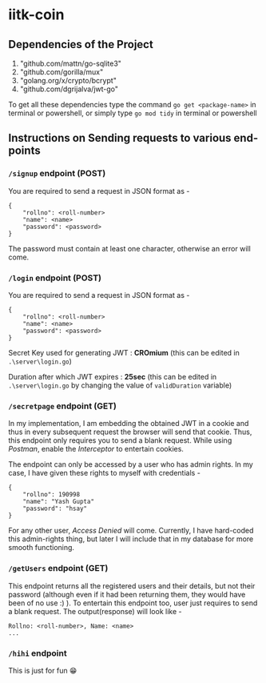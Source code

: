 # iitk-coin

## Dependencies of the Project 
1. "github.com/mattn/go-sqlite3"
2. "github.com/gorilla/mux"
3. "golang.org/x/crypto/bcrypt"
4. "github.com/dgrijalva/jwt-go"

To get all these dependencies type the command `go get <package-name>` in terminal or powershell, or simply type `go mod tidy` in terminal or powershell

## Instructions on Sending requests to various end-points

### `/signup` endpoint (POST)
You are required to send a request in JSON format as - 

    {
        "rollno": <roll-number>
        "name": <name>
        "password": <password>
    }

The password must contain at least one character, otherwise an error will come. 

### `/login` endpoint (POST)
You are required to send a request in JSON format as -

    {
        "rollno": <roll-number>
        "name": <name>
        "password": <password>
    }

Secret Key used for generating JWT : **CROmium** (this can be edited in `.\server\login.go`)  

Duration after which JWT expires : **25sec** (this can be edited in `.\server\login.go` by changing the value of `validDuration` variable)

### `/secretpage` endpoint (GET)
In my implementation, I am embedding the obtained JWT in a cookie and thus in every subsequent request the browser will send that cookie. Thus, this endpoint only requires you to send a blank request.
While using *Postman*, enable the *Interceptor* to entertain cookies. 

The endpoint can only be accessed by a user who has admin rights. In my case, I have given these rights to myself with credentials - 

    {
        "rollno": 190998
        "name": "Yash Gupta"
        "password": "hsay"
    }

For any other user, *Access Denied* will come. 
Currently, I have hard-coded this admin-rights thing, but later I will include that in my database for more smooth functioning.  
 

### `/getUsers` endpoint (GET)
This endpoint returns all the registered users and their details, but not their password (although even if it had been returning them, they would have been of no use :) ).
To entertain this endpoint too, user just requires to send a blank request. The output(response) will look like - 

    Rollno: <roll-number>, Name: <name>
    ...

### `/hihi` endpoint
This is just for fun :grin: 